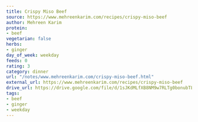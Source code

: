 ```yaml
---
title: Crispy Miso Beef
source: https://www.mehreenkarim.com/recipes/crispy-miso-beef
author: Mehreen Karim
protein:
- beef
vegetarian: false
herbs:
- ginger
day_of_week: weekday
feeds: 0
rating: 3
category: dinner
url: "/notes/www.mehreenkarim.com/crispy-miso-beef.html"
external_url: https://www.mehreenkarim.com/recipes/crispy-miso-beef
drive_url: https://drive.google.com/file/d/1sJKdMLfXB8NM9w7RLTg0bonubTLl0pwd/view?usp=drive_link
tags:
- beef
- ginger
- weekday
---
```



